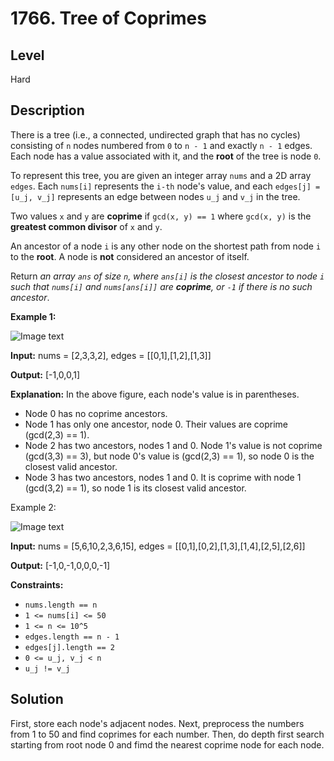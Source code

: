 # 1766. Tree of Coprimes
## Level
Hard

## Description
There is a tree (i.e., a connected, undirected graph that has no cycles) consisting of `n` nodes numbered from `0` to `n - 1` and exactly `n - 1` edges. Each node has a value associated with it, and the **root** of the tree is node `0`.

To represent this tree, you are given an integer array `nums` and a 2D array `edges`. Each `nums[i]` represents the `i-th` node's value, and each `edges[j] = [u_j, v_j]` represents an edge between nodes `u_j` and `v_j` in the tree.

Two values `x` and `y` are **coprime** if `gcd(x, y) == 1` where `gcd(x, y)` is the **greatest common divisor** of `x` and `y`.

An ancestor of a node `i` is any other node on the shortest path from node `i` to the **root**. A node is **not** considered an ancestor of itself.

Return *an array `ans` of size `n`, where `ans[i]` is the closest ancestor to node `i` such that `nums[i]` and `nums[ans[i]]` are **coprime**, or `-1` if there is no such ancestor*.

**Example 1:**

![Image text](https://assets.leetcode.com/uploads/2021/01/06/untitled-diagram.png)

**Input:** nums = [2,3,3,2], edges = [[0,1],[1,2],[1,3]]

**Output:** [-1,0,0,1]

**Explanation:** In the above figure, each node's value is in parentheses.
- Node 0 has no coprime ancestors.
- Node 1 has only one ancestor, node 0. Their values are coprime (gcd(2,3) == 1).
- Node 2 has two ancestors, nodes 1 and 0. Node 1's value is not coprime (gcd(3,3) == 3), but node 0's value is (gcd(2,3) == 1), so node 0 is the closest valid ancestor.
- Node 3 has two ancestors, nodes 1 and 0. It is coprime with node 1 (gcd(3,2) == 1), so node 1 is its closest valid ancestor.

Example 2:

![Image text](https://assets.leetcode.com/uploads/2021/01/06/untitled-diagram1.png)

**Input:** nums = [5,6,10,2,3,6,15], edges = [[0,1],[0,2],[1,3],[1,4],[2,5],[2,6]]

**Output:** [-1,0,-1,0,0,0,-1]

**Constraints:**

* `nums.length == n`
* `1 <= nums[i] <= 50`
* `1 <= n <= 10^5`
* `edges.length == n - 1`
* `edges[j].length == 2`
* `0 <= u_j, v_j < n`
* `u_j != v_j`

## Solution
First, store each node's adjacent nodes. Next, preprocess the numbers from 1 to 50 and find coprimes for each number. Then, do depth first search starting from root node 0 and fimd the nearest coprime node for each node.
